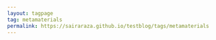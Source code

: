 ```yaml
---
layout: tagpage
tag: metamaterials
permalink: https://sairaraza.github.io/testblog/tags/metamaterials
---
```

